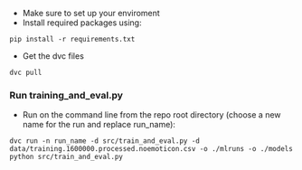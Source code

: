 
- Make sure to set up your enviroment
- Install required packages using:
```
pip install -r requirements.txt
```

- Get the dvc files
```
dvc pull
```
### Run training_and_eval.py

- Run on the command line from the repo root directory (choose a new name for the run and replace run_name):
```
dvc run -n run_name -d src/train_and_eval.py -d data/training.1600000.processed.noemoticon.csv -o ./mlruns -o ./models python src/train_and_eval.py
```
